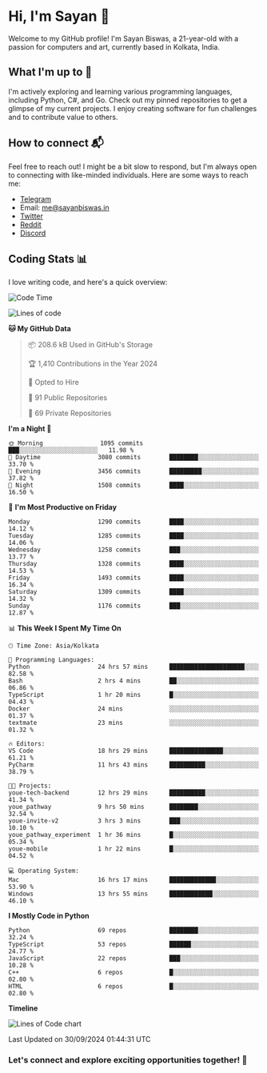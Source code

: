 # Hi, I'm Sayan 👋

Welcome to my GitHub profile! I'm Sayan Biswas, a 21-year-old with a passion for computers and art, currently based in Kolkata, India.

## What I'm up to 🚀

I'm actively exploring and learning various programming languages, including Python, C#, and Go. Check out my pinned repositories to get a glimpse of my current projects. I enjoy creating software for fun challenges and to contribute value to others.

## How to connect 📬

Feel free to reach out! I might be a bit slow to respond, but I'm always open to connecting with like-minded individuals. Here are some ways to reach me:

- [Telegram](https://t.me/dank_as_fuck)
- Email: [me@sayanbiswas.in](mailto:me@sayanbiswas.in)
- [Twitter](https://twitter.com/TheDankDel)
- [Reddit](https://www.reddit.com/user/dank_as_fuck_/)
- [Discord](https://discordapp.com/users/506536929152466945)

## Coding Stats 📊

I love writing code, and here's a quick overview:

<!--START_SECTION:waka-->
![Code Time](http://img.shields.io/badge/Code%20Time-1%2C805%20hrs%2023%20mins-blue)

![Lines of code](https://img.shields.io/badge/From%20Hello%20World%20I%27ve%20Written-6.1%20million%20lines%20of%20code-blue)

**🐱 My GitHub Data** 

> 📦 208.6 kB Used in GitHub's Storage 
 > 
> 🏆 1,410 Contributions in the Year 2024
 > 
> 💼 Opted to Hire
 > 
> 📜 91 Public Repositories 
 > 
> 🔑 69 Private Repositories 
 > 
**I'm a Night 🦉** 

```text
🌞 Morning                1095 commits        ███░░░░░░░░░░░░░░░░░░░░░░   11.98 % 
🌆 Daytime                3080 commits        ████████░░░░░░░░░░░░░░░░░   33.70 % 
🌃 Evening                3456 commits        █████████░░░░░░░░░░░░░░░░   37.82 % 
🌙 Night                  1508 commits        ████░░░░░░░░░░░░░░░░░░░░░   16.50 % 
```
📅 **I'm Most Productive on Friday** 

```text
Monday                   1290 commits        ████░░░░░░░░░░░░░░░░░░░░░   14.12 % 
Tuesday                  1285 commits        ████░░░░░░░░░░░░░░░░░░░░░   14.06 % 
Wednesday                1258 commits        ███░░░░░░░░░░░░░░░░░░░░░░   13.77 % 
Thursday                 1328 commits        ████░░░░░░░░░░░░░░░░░░░░░   14.53 % 
Friday                   1493 commits        ████░░░░░░░░░░░░░░░░░░░░░   16.34 % 
Saturday                 1309 commits        ████░░░░░░░░░░░░░░░░░░░░░   14.32 % 
Sunday                   1176 commits        ███░░░░░░░░░░░░░░░░░░░░░░   12.87 % 
```


📊 **This Week I Spent My Time On** 

```text
🕑︎ Time Zone: Asia/Kolkata

💬 Programming Languages: 
Python                   24 hrs 57 mins      █████████████████████░░░░   82.58 % 
Bash                     2 hrs 4 mins        ██░░░░░░░░░░░░░░░░░░░░░░░   06.86 % 
TypeScript               1 hr 20 mins        █░░░░░░░░░░░░░░░░░░░░░░░░   04.43 % 
Docker                   24 mins             ░░░░░░░░░░░░░░░░░░░░░░░░░   01.37 % 
textmate                 23 mins             ░░░░░░░░░░░░░░░░░░░░░░░░░   01.32 % 

🔥 Editors: 
VS Code                  18 hrs 29 mins      ███████████████░░░░░░░░░░   61.21 % 
PyCharm                  11 hrs 43 mins      ██████████░░░░░░░░░░░░░░░   38.79 % 

🐱‍💻 Projects: 
youe-tech-backend        12 hrs 29 mins      ██████████░░░░░░░░░░░░░░░   41.34 % 
youe_pathway             9 hrs 50 mins       ████████░░░░░░░░░░░░░░░░░   32.54 % 
youe-invite-v2           3 hrs 3 mins        ███░░░░░░░░░░░░░░░░░░░░░░   10.10 % 
youe_pathway_experiment  1 hr 36 mins        █░░░░░░░░░░░░░░░░░░░░░░░░   05.34 % 
youe-mobile              1 hr 22 mins        █░░░░░░░░░░░░░░░░░░░░░░░░   04.52 % 

💻 Operating System: 
Mac                      16 hrs 17 mins      █████████████░░░░░░░░░░░░   53.90 % 
Windows                  13 hrs 55 mins      ████████████░░░░░░░░░░░░░   46.10 % 
```

**I Mostly Code in Python** 

```text
Python                   69 repos            ████████░░░░░░░░░░░░░░░░░   32.24 % 
TypeScript               53 repos            ██████░░░░░░░░░░░░░░░░░░░   24.77 % 
JavaScript               22 repos            ███░░░░░░░░░░░░░░░░░░░░░░   10.28 % 
C++                      6 repos             █░░░░░░░░░░░░░░░░░░░░░░░░   02.80 % 
HTML                     6 repos             █░░░░░░░░░░░░░░░░░░░░░░░░   02.80 % 
```



**Timeline**

![Lines of Code chart](https://raw.githubusercontent.com/Dank-del/Dank-del/main/assets/bar_graph.png)


 Last Updated on 30/09/2024 01:44:31 UTC
<!--END_SECTION:waka-->

### Let's connect and explore exciting opportunities together! 🚀
